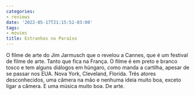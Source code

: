 ```yaml
---
categories:
- reviews
date: '2022-05-17T21:15:52-03:00'
tags:
- movies
title: Estranhos no Paraíso
---
```


O filme de arte do Jim Jarmusch que o revelou a Cannes, que é um festival de filme de arte. Tanto que fica na França. O filme é em preto e branco tosco e tem alguns diálogos em húngaro, como manda a cartilha, apesar de se passar nos EUA. Nova York, Cleveland, Florida. Três atores desconhecidos, uma câmera na mão e nenhuma ideia muito boa, exceto ligar a câmera. E uma música muito boa. De arte.